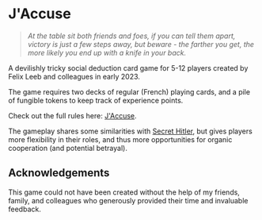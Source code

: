 # J'Accuse

> *At the table sit both friends and foes, if you can tell them apart, victory is just a few steps away, 
> but beware - the farther you get, the more likely you end up with a knife in your back.*

A devilishly tricky social deduction card game for 5-12 players created by Felix Leeb and colleagues in early 2023.

The game requires two decks of regular (French) playing cards, and a pile of fungible tokens to keep track of experience points.

Check out the full rules here: [J'Accuse](JAccuse.md).

The gameplay shares some similarities with [Secret Hitler](https://www.secrethitler.com/), 
but gives players more flexibility in their roles, and thus more opportunities for organic cooperation (and potential betrayal).

## Acknowledgements

This game could not have been created without the help of my friends, family, and colleagues who generously provided their 
time and invaluable feedback.







